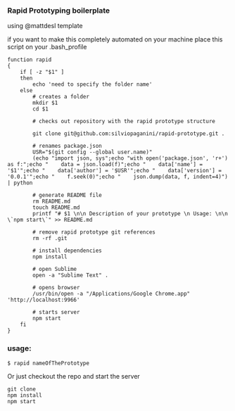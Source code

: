 ### Rapid Prototyping boilerplate
using @mattdesl template

if you want to make this completely automated on your machine place this script on your .bash_profile 

``` 
function rapid
{
    if [ -z "$1" ] 
    then
        echo 'need to specify the folder name'
    else
    	# creates a folder
        mkdir $1 
        cd $1
        
        # checks out repository with the rapid prototype structure
        
        git clone git@github.com:silviopaganini/rapid-prototype.git .
        
        # renames package.json
        USR="$(git config --global user.name)"
        (echo "import json, sys";echo "with open('package.json', 'r+') as f:";echo "    data = json.load(f)";echo "    data['name'] = '$1'";echo "    data['author'] = '$USR'";echo "    data['version'] = '0.0.1'";echo "    f.seek(0)";echo "    json.dump(data, f, indent=4)") | python

        # generate README file
        rm README.md 
        touch README.md 
        printf "# $1 \n\n Description of your prototype \n Usage: \n\n \`npm start\`" >> README.md

        # remove rapid prototype git references
        rm -rf .git
        
        # install dependencies
        npm install
        
        # open Sublime
        open -a "Sublime Text" .
        
        # opens browser 
        /usr/bin/open -a "/Applications/Google Chrome.app" 'http://localhost:9966'
        
        # starts server
        npm start
    fi
}
```

### usage: 
`$ rapid nameOfThePrototype`

Or just checkout the repo and start the server

```
git clone 
npm install 
npm start
```
